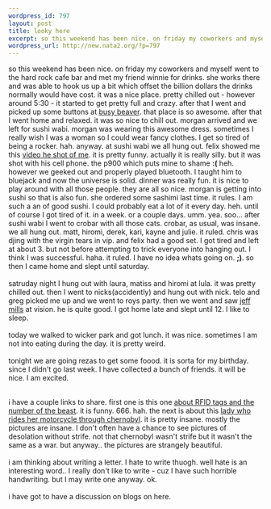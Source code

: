 ```yaml
--- 
wordpress_id: 797
layout: post
title: looky here
excerpt: so this weekend has been nice. on friday my coworkers and myself went to the hard rock cafe bar and met my friend winnie for drinks. she works there and was able to hook us up a bit which offset the billion dollars the drinks normally would have cost. it was a nice place. pretty chilled out - however around 5:30 - it started to get pretty full and crazy. after that I went and picked up some butto...
wordpress_url: http://new.nata2.org/?p=797
---
```

so this weekend has been nice. on friday my coworkers and myself went to the hard rock cafe bar and met my friend winnie for drinks. she works there and was able to hook us up a bit which offset the billion dollars the drinks normally would have cost. it was a nice place. pretty chilled out - however around 5:30 - it started to get pretty full and crazy. after that I went and picked up some buttons at <a href="http://www.busybeaver.net">busy beaver</a>. that place is so awesome. after that I went home and relaxed. it was so nice to chill out. morgan arrived and we left for sushi wabi. morgan was wearing this awesome dress. sometimes I really wish I was a woman so I could wear fancy clothes. I get so tired of being a rocker. hah. anyway. at sushi wabi we all hung out. felix showed me this <a href="http://www.nata2.info/pictures/misc/phone_camera/photolog/1080527826-headshaker.mp4">video he shot of me</a>. it is pretty funny. actually it is really silly. but it was shot with his cell phone. the p900 which puts mine to shame <b>:(</b> heh. however we geeked out and properly played bluetooth. I taught him to bluejack and now the universe is solid. dinner was really fun. it is nice to play around with all those people. they are all so nice. morgan is getting into sushi so that is also fun. she ordered some sashimi last time. it rules. I am such a an of good sushi. I could probably eat a lot of it every day. heh. until of course I got tired of it. in a week. or a couple days. umm. yea. soo... after sushi wabi I went to crobar with all those cats. crobar, as usual, was insane. we all hung out. matt, hiromi, derek, kari, kayne and
julie. it ruled. chris was djing with the virgin tears in vip. and felix had a good set. I got tired and left at about 3. but not before attempting to trick everyone into hanging out. I think I  was successful. haha. it ruled. I have no idea whats going on. <b>;)</b>. so then I came home and slept until saturday. <br/><br/>satruday night I hung out with laura, matiss and hiromi at lula. it was pretty chilled out. then I went to nicks(accidently) and hung out with nick. telo and greg picked me up and we went to roys party. then we went and saw <a href="http://www.discogs.com/artist/Jeff_Mills">jeff mills</a> at vision. he is quite good. I got home late and slept until 12. I like to sleep. <br/><br/>today we walked to wicker park and got lunch. it was nice. sometimes I am not into eating during the day. it is pretty weird. <br/><br/>tonight we are going rezas to get some foood. it is sorta for my birthday. since I didn't go last week. I have collected a bunch of friends. it will be nice. I am excited. <br/><br/>

i have a couple links to share. first one is this one <a href="http://snopes.com/politics/business/mondex.asp">about RFID tags and the number of the beast</a>. it is funny. 666. hah. the next is about this <a href=" http://www.angelfire.com/extreme4/kiddofspeed/">lady who rides her motorcycle through chernobyl</a>. it is pretty insane. mostly the pictures are insane. I don't often have a chance to see pictures of desolation without strife. not that chernobyl wasn't strife but it wasn't the same as a war. but anyway.. the pictures are strangely beautiful. <br/><br/>i am thinking about writing a letter. I hate to write thuogh. well hate is an interesting word.. I really don't like to write - cuz I have such horrible handwriting. but I may write one anyway. ok. <br/><br/>i have got to have a discussion on blogs on here. 
